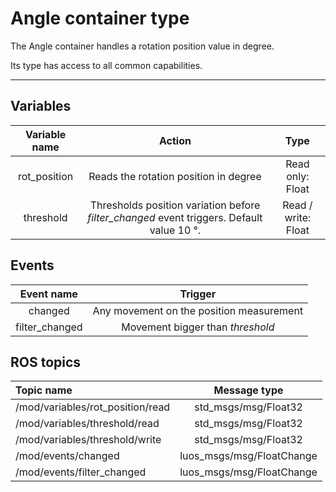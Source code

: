 # Angle container type

The Angle container handles a rotation position value in degree.

Its type has access to all common capabilities.

----

## Variables

| **Variable name** | **Action** | **Type** |
|:---:|:---:|:---:|
| rot_position | Reads the rotation position in degree | Read only: Float |
| threshold | Thresholds position variation before *filter_changed* event triggers. Default value 10 °. | Read / write: Float |

## Events

| **Event name** | **Trigger** |
|:---:|:---:|
| changed | Any movement on the position measurement |
| filter_changed | Movement bigger than *threshold* |

## ROS topics
| **Topic name** | **Message type** |
|:----|:---:|
| /mod/variables/rot_position/read | std_msgs/msg/Float32
| /mod/variables/threshold/read | std_msgs/msg/Float32
| /mod/variables/threshold/write | std_msgs/msg/Float32
| /mod/events/changed | luos_msgs/msg/FloatChange
| /mod/events/filter_changed | luos_msgs/msg/FloatChange



